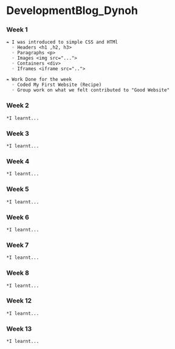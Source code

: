 # DevelopmentBlog_Dynoh
### Week 1
    ❧ I was introduced to simple CSS and HTMl
      ◦ Headers <h1 ,h2, h3>
      ◦ Paragraphs <p>
      ◦ Images <img src="...">
      ◦ Containers <div>
      ◦ Iframes <iframe src="..">
      
    ❧ Work Done for the week
      ◦ Coded My First Website (Recipe)
      ◦ Group work on what we felt contributed to "Good Website"
    
### Week 2
    *I learnt...
    
### Week 3
    *I learnt...
    
### Week 4
    *I learnt...
    
### Week 5
    *I learnt...
    
### Week 6
    *I learnt...
    
### Week 7
    *I learnt...
    
### Week 8
    *I learnt...
    
### Week 12
    *I learnt...
    
### Week 13
    *I learnt...
    
